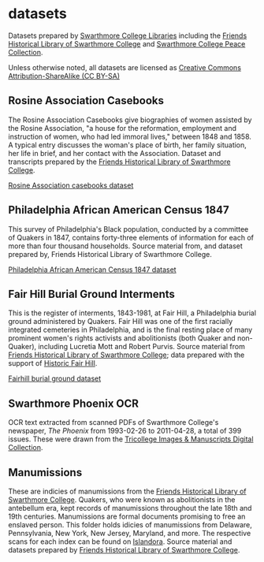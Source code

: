# datasets
Datasets prepared by [Swarthmore College Libraries](http://www.swarthmore.edu/libraries) including the [Friends Historical Library of Swarthmore College](http://www.swarthmore.edu/friends-historical-library) and [Swarthmore College Peace Collection](http://www.swarthmore.edu/library/peace/).

Unless otherwise noted, all datasets are licensed as [Creative Commons Attribution-ShareAlike (CC BY-SA)](https://creativecommons.org/licenses/by-sa/4.0/)

## Rosine Association Casebooks
The Rosine Association Casebooks give biographies of women assisted by the Rosine Association, "a house for the reformation, employment and instruction of women, who had led immoral lives," between 1848 and 1858. A typical entry discusses the woman's place of birth, her family situation, her life in brief, and her contact with the Association. Dataset and transcripts prepared by the [Friends Historical Library of Swarthmore College](https://swarthmore.edu/friends).

[Rosine Association casebooks dataset](rosine)

## Philadelphia African American Census 1847
This survey of Philadelphia's Black population, conducted by a committee of Quakers in 1847, contains forty-three elements of information for each of more than four thousand households. Source material from, and dataset prepared by, Friends Historical Library of Swarthmore College.

[Philadelphia African American Census 1847 dataset](1847census)

## Fair Hill Burial Ground Interments
This is the register of interments, 1843-1981, at Fair Hill, a Philadelphia burial ground administered by Quakers. Fair Hill was one of the first racially integrated cemeteries in Philadelphia, and is the final resting place of many prominent women's rights activists and abolitionists (both Quaker and non-Quaker), including Lucretia Mott and Robert Purvis. Source material from [Friends Historical Library of Swarthmore College](http://www.swarthmore.edu/friends-historical-library); data prepared with the support of [Historic Fair Hill](http://historicfairhill.com/).

[Fairhill burial ground dataset](fairhill)

## Swarthmore Phoenix OCR

OCR text extracted from scanned PDFs of Swarthmore College's newspaper, *The Phoenix* from 1993-02-26 to 2011-04-28, a total of 399 issues. These were drawn from the [Tricollege Images & Manuscripts Digital Collection](http://triptych.brynmawr.edu/cdm/landingpage/collection/SC_Phoenix).

## Manumissions
These are indicies of manumissions from the [Friends Historical Library of Swarthmore College](http://www.swarthmore.edu/friends-historical-library). Quakers, who were known as abolitionists in the antebellum era, kept records of manumissions throughout the late 18th and 19th centuries. Manumissions are formal documents promising to free an enslaved person. This folder holds idicies of manumissions from Delaware, Pennsylvania, New York, New Jersey, Maryland, and more. The respective scans for each index can be found on [Islandora](https://digitalcollections.tricolib.brynmawr.edu/). Source material and datasets prepared by [Friends Historical Library of Swarthmore College](http://www.swarthmore.edu/friends-historical-library).

